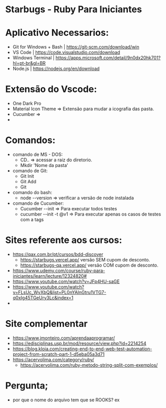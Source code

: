 # Starbugs - Ruby Para Iniciantes

 
# Aplicativo Necessarios:
 - Git for Windows +  Bash | https://git-scm.com/download/win
 - VS Code | https://code.visualstudio.com/download
 - Windows Terminal | https://apps.microsoft.com/detail/9n0dx20hk701?hl=pt-br&gl=BR
 - Node.js | https://nodejs.org/en/download
# Extensão do Vscode:
 - One Dark Pro
 - Material Icon Theme => Extensão para mudar a icografia das pasta.
 - Cucumber =>
 -
# Comandos:
 - comando de MS - DOS:
   - CD..  => acessar a raiz do diretorio.
   - Mkdir 'Nome da pasta'
 - comando de Git:  
   - Git Init
   - Git Add
   - Git 
- comando do bash:
   - node --version => verificar a versão de  node instalada 
- comando de Cucumber:
   - Cucumber --init => Para executar todos testes
   - cucumber --init -t @v1 => Para executar  apenas os casos de testes com a tags
# Sites referente aos cursos:
 - https://qax.com.br/pt/cursos/bdd-discover
    - https://starbugs.vercel.app/ versão SEM cupom de desconto.
    - https://starbugs-qa.vercel.app/ versão COM cupom de desconto.
 - https://www.udemy.com/course/ruby-para-iniciantes/learn/lecture/12324820#
 - https://www.youtube.com/watch?v=JFp4HU-saGE
 - https://www.youtube.com/watch?v=FLsUc_WvXbQ&list=PL0nYAInGtru1VTG7-q0xIg45TGeUry3Lc&index=1
 -
# Site complementar
 - https://www.jmonteiro.com/aprendaaprogramar/
 - https://edisciplinas.usp.br/mod/resource/view.php?id=2214254
 - https://blog.kloia.com/creating-end-to-end-web-test-automation-project-from-scratch-part-1-d5eba05a3d71
 - https://acervolima.com/category/ruby/
    - https://acervolima.com/ruby-metodo-string-split-com-exemplos/

# Pergunta;
 - por que o nome do arquivo  tem que se  ROOKS?
ex
